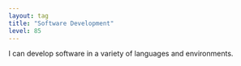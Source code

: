 ```yaml
---
layout: tag
title: "Software Development"
level: 85
---
```

I can develop software in a variety of languages and environments.
